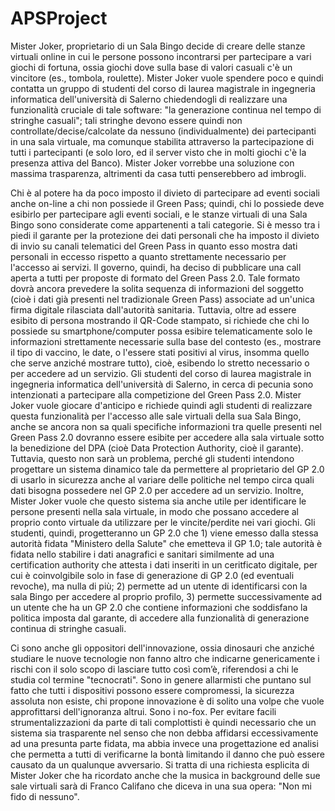 # APSProject

Mister Joker, proprietario di un Sala Bingo decide di creare delle stanze virtuali online in cui le persone possono incontrarsi per partecipare a vari giochi di fortuna, ossia giochi dove sulla base di valori casuali c'è un vincitore (es., tombola, roulette). Mister Joker vuole spendere poco e quindi contatta un gruppo di studenti del corso di laurea magistrale in ingegneria informatica dell'università di Salerno chiedendogli di realizzare una funzionalità cruciale di tale software: "la generazione continua nel tempo di stringhe casuali"; tali stringhe devono essere quindi non controllate/decise/calcolate da nessuno (individualmente) dei partecipanti in una sala virtuale, ma comunque stabilita attraverso la partecipazione di tutti i partecipanti (e solo loro, ed il server visto che in molti giochi c'è la presenza attiva del Banco). Mister Joker vorrebbe una soluzione con massima trasparenza, altrimenti da casa tutti penserebbero ad imbrogli.

Chi è al potere ha da poco imposto il divieto di partecipare ad eventi sociali anche on-line a chi non possiede il Green Pass; quindi, chi lo possiede deve esibirlo per partecipare agli eventi sociali, e le stanze virtuali di una Sala Bingo sono considerate come appartenenti a tali categorie. Si è messo tra i piedi il garante per la protezione dei dati personali che ha imposto il divieto di invio su canali telematici del Green Pass in quanto esso mostra dati personali in eccesso rispetto a quanto strettamente necessario per l'accesso ai servizi. Il governo, quindi, ha deciso di pubblicare una call aperta a tutti per proposte di formato del Green Pass 2.0. Tale formato dovrà ancora prevedere la solita sequenza di informazioni del soggetto (cioè i dati già presenti nel tradizionale Green Pass) associate ad un'unica firma digitale rilasciata dall'autorità sanitaria. Tuttavia, oltre ad essere esibito di persona mostrando il QR-Code stampato, si richiede che chi lo possiede su smartphone/computer possa esibire telematicamente solo le informazioni strettamente necessarie sulla base del contesto (es., mostrare il tipo di vaccino, le date, o l'essere stati positivi al virus, insomma quello che serve anziché mostrare tutto), cioè, esibendo lo stretto necessario o per accedere ad un servizio. Gli studenti del corso di laurea magistrale in ingegneria informatica dell'università di Salerno, in cerca di pecunia sono intenzionati a partecipare alla competizione del Green Pass 2.0. Mister Joker vuole giocare d'anticipo e richiede quindi agli studenti di realizzare questa funzionalità per l'accesso alle sale virtuali della sua Sala Bingo, anche se ancora non sa quali specifiche informazioni tra quelle presenti nel Green Pass 2.0 dovranno essere esibite per accedere alla sala virtuale sotto la benedizione del DPA (cioè Data Protection Authority, cioè il garante). Tuttavia, questo non sarà un problema, perché gli studenti intendono progettare un sistema dinamico tale da permettere al proprietario del GP 2.0 di usarlo in sicurezza anche al variare delle politiche nel tempo circa quali dati bisogna possedere nel GP 2.0 per accedere ad un servizio. Inoltre, Mister Joker vuole che questo sistema sia anche utile per identificare le persone presenti nella sala virtuale, in modo che possano accedere al proprio conto virtuale da utilizzare per le vincite/perdite nei vari giochi. Gli studenti, quindi, progetteranno un GP 2.0 che 1) viene emesso dalla stessa autorità fidata "Ministero della Salute" che emetteva il GP 1.0; tale autorità è fidata nello stabilire i dati anagrafici e sanitari similmente ad una certification authority che attesta i dati inseriti in un ceritficato digitale, per cui è coinvolgibile solo in fase di generazione di GP 2.0 (ed eventuali revoche), ma nulla di più; 2) permette ad un utente di identificarsi con la sala Bingo per accedere al proprio profilo, 3) permette successivamente ad un utente che ha un GP 2.0 che contiene informazioni che soddisfano la politica imposta dal garante, di accedere alla funzionalità di generazione continua di stringhe casuali.

Ci sono anche gli oppositori dell'innovazione, ossia dinosauri che anziché studiare le nuove tecnologie non fanno altro che indicarne genericamente i rischi con il solo scopo di lasciare tutto così com’è, riferendosi a chi le studia col termine "tecnocrati". Sono in genere allarmisti che puntano sul fatto che tutti i dispositivi possono essere compromessi, la sicurezza assoluta non esiste, chi propone innovazione è di solito una volpe che vuole approfittarsi dell'ignoranza altrui. Sono i no-fox. Per evitare facili strumentalizzazioni da parte di tali complottisti è quindi necessario che un sistema sia trasparente nel senso che non debba affidarsi eccessivamente ad una presunta parte fidata, ma abbia invece una progettazione ed analisi che permetta a tutti di verificarne la bontà limitando il danno che può essere causato da un qualunque avversario. Si tratta di una richiesta esplicita di Mister Joker che ha ricordato anche che la musica in background delle sue sale virtuali sarà di Franco Califano che diceva in una sua opera: "Non mi fido di nessuno".
